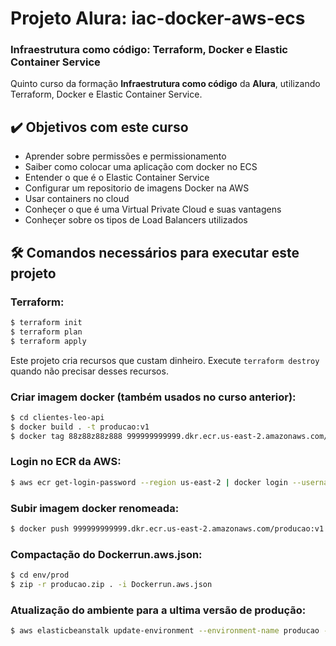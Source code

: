 # Projeto Alura: iac-docker-aws-ecs

### Infraestrutura como código: Terraform, Docker e Elastic Container Service
Quinto curso da formação **Infraestrutura como código** da **Alura**, utilizando Terraform, Docker e Elastic Container Service.

## ✔️ Objetivos com este curso
- Aprender sobre permissões e permissionamento
- Saiber como colocar uma aplicação com docker no ECS
- Entender o que é o Elastic Container Service
- Configurar um repositorio de imagens Docker na AWS
- Usar containers no cloud
- Conheçer o que é uma Virtual Private Cloud e suas vantagens
- Conheçer sobre os tipos de Load Balancers utilizados

## 🛠️ Comandos necessários para executar este projeto
### Terraform:
```bash
$ terraform init
$ terraform plan
$ terraform apply
```
Este projeto cria recursos que custam dinheiro. Execute `terraform destroy` quando não precisar desses recursos.

### Criar imagem docker (também usados no curso anterior):
```bash
$ cd clientes-leo-api
$ docker build . -t producao:v1
$ docker tag 88z88z88z888 999999999999.dkr.ecr.us-east-2.amazonaws.com/producao:v1
```

### Login no ECR da AWS:
```bash
$ aws ecr get-login-password --region us-east-2 | docker login --username AWS --password-stdin 999999999999.dkr.ecr.us-east-2.amazonaws.com
```

### Subir imagem docker renomeada:
```bash
$ docker push 999999999999.dkr.ecr.us-east-2.amazonaws.com/producao:v1
```

### Compactação do Dockerrun.aws.json:
```bash
$ cd env/prod
$ zip -r producao.zip . -i Dockerrun.aws.json
```

### Atualização do ambiente para a ultima versão de produção:
```bash
$ aws elasticbeanstalk update-environment --environment-name producao --version-label producao
```